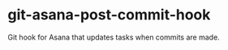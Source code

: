 git-asana-post-commit-hook
==========================

Git hook for Asana that updates tasks when commits are made.

